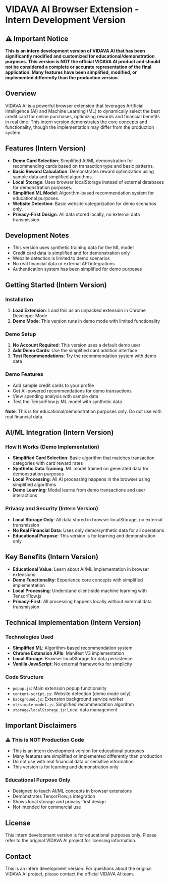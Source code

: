 # VIDAVA AI Browser Extension - Intern Development Version

## ⚠️ Important Notice
**This is an intern development version of VIDAVA AI that has been significantly modified and customized for educational/demonstration purposes. This version is NOT the official VIDAVA AI product and should not be considered a complete or accurate representation of the final application. Many features have been simplified, modified, or implemented differently than the production version.**

## Overview
VIDAVA AI is a powerful browser extension that leverages Artificial Intelligence (AI) and Machine Learning (ML) to dynamically select the best credit card for online purchases, optimizing rewards and financial benefits in real time. This intern version demonstrates the core concepts and functionality, though the implementation may differ from the production system.

## Features (Intern Version)
- **Demo Card Selection**: Simplified AI/ML demonstration for recommending cards based on transaction type and basic patterns.
- **Basic Reward Calculation**: Demonstrates reward optimization using sample data and simplified algorithms.
- **Local Storage**: Uses browser localStorage instead of external databases for demonstration purposes.
- **Simplified ML Model**: Algorithm-based recommendation system for educational purposes.
- **Website Detection**: Basic website categorization for demo scenarios only.
- **Privacy-First Design**: All data stored locally, no external data transmission.

## Development Notes
- This version uses synthetic training data for the ML model
- Credit card data is simplified and for demonstration only
- Website detection is limited to demo scenarios
- No real financial data or external API integrations
- Authentication system has been simplified for demo purposes

## Getting Started (Intern Version)

### Installation
1. **Load Extension**: Load this as an unpacked extension in Chrome Developer Mode
2. **Demo Mode**: This version runs in demo mode with limited functionality

### Demo Setup
1. **No Account Required**: This version uses a default demo user
2. **Add Demo Cards**: Use the simplified card addition interface
3. **Test Recommendations**: Try the recommendation system with demo data

### Demo Features
- Add sample credit cards to your profile
- Get AI-powered recommendations for demo transactions
- View spending analysis with sample data
- Test the TensorFlow.js ML model with synthetic data

**Note**: This is for educational/demonstration purposes only. Do not use with real financial data.

## AI/ML Integration (Intern Version)

### How It Works (Demo Implementation)
- **Simplified Card Selection**: Basic algorithm that matches transaction categories with card reward rates
- **Synthetic Data Training**: ML model trained on generated data for demonstration purposes
- **Local Processing**: All AI processing happens in the browser using simplified algorithms
- **Demo Learning**: Model learns from demo transactions and user interactions

### Privacy and Security (Intern Version)
- **Local Storage Only**: All data stored in browser localStorage, no external transmission
- **No Real Financial Data**: Uses only demo/synthetic data for all operations
- **Educational Purpose**: This version is for learning and demonstration only
  
## Key Benefits (Intern Version)
- **Educational Value**: Learn about AI/ML implementation in browser extensions
- **Demo Functionality**: Experience core concepts with simplified implementation
- **Local Processing**: Understand client-side machine learning with TensorFlow.js
- **Privacy-First**: All processing happens locally without external data transmission

## Technical Implementation (Intern Version)

### Technologies Used
- **Simplified ML**: Algorithm-based recommendation system
- **Chrome Extension APIs**: Manifest V3 implementation
- **Local Storage**: Browser localStorage for data persistence
- **Vanilla JavaScript**: No external frameworks for simplicity

### Code Structure
- `popup.js`: Main extension popup functionality
- `content-script.js`: Website detection (demo mode only)
- `background.js`: Extension background service worker
- `ml/simple-model.js`: Simplified recommendation algorithm
- `storage/localStorage.js`: Local data management

## Important Disclaimers

### ⚠️ This is NOT Production Code
- This is an intern development version for educational purposes
- Many features are simplified or implemented differently than production
- Do not use with real financial data or sensitive information
- This version is for learning and demonstration only

### Educational Purpose Only
- Designed to teach AI/ML concepts in browser extensions
- Demonstrates TensorFlow.js integration
- Shows local storage and privacy-first design
- Not intended for commercial use

## License
This intern development version is for educational purposes only. Please refer to the original VIDAVA AI project for licensing information.

## Contact
This is an intern development version. For questions about the original VIDAVA AI project, please contact the official VIDAVA AI team.
